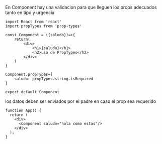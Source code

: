 En Component hay una validacion para que lleguen los props adecuados 
tanto en tipo y urgencia 

```
import React from 'react'
import propTypes from 'prop-types'

const Component = ({saludo})=>{
    return(
        <div>
            <h1>{saludo}</h1>
            <h2>uso de PropTypes</h2>
        </div>
    )
}

Component.propTypes={
    saludo: propTypes.string.isRequired
}

export default Component
```
los datos deben ser enviados por el padre en caso el prop sea requerido

```
function App() {
  return (
    <div>
      <Component saludo="hola como estas"/>
    </div>
  );
}
```
